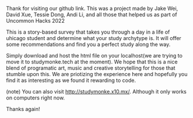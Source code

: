 Thank for visiting our github link. This was a project made by Jake Wei, David Xue, Tessie Dong, Andi Li, and all those that helped us as part of Uncommon Hacks 2022

This is a story-based survey that takes you through a day in a life of uhicago student and determine what your study archytype is. It will offer some recommendations and find you a perfect study along the way.
  
Simply download and host the html file on your localhost(we are trying to move it to studymonke.tech at the moment). We hope that this is a nice blend of programatic art, 
music and creative storytelling for those that stumble upon this. We are priotizing the experience here and hopefully you find it as interesting as we found it rewarding to code.

(note)
You can also visit http://studymonke.x10.mx/. Although it only works on computers right now. 


Thanks again!
